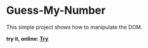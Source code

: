 # Guess-My-Number
<p>This simple project shows how to manipulate the DOM.</p>
<b>try it, online:
  <a href="https://arashalaei.github.io/Guess-My-Number/">Try</a>
</b>
